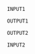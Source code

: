 ```text au:input
INPUT1
```

```text au:output
OUTPUT1
```

```text au:output
OUTPUT2
```

```text au:input
INPUT2
```
